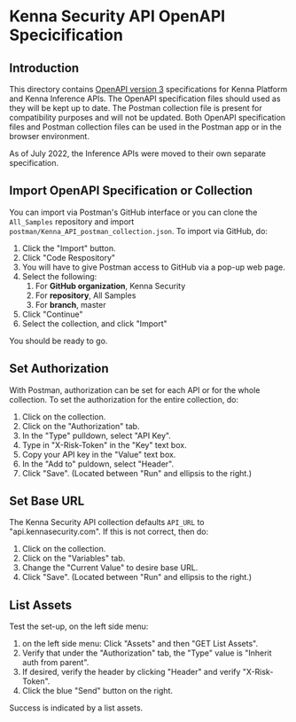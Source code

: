 # Kenna Security API OpenAPI Specicification

## Introduction

This directory contains [OpenAPI version 3](https://swagger.io/specification/)
specifications for Kenna Platform and Kenna Inference APIs.
The OpenAPI specification files should used as they will be kept up to date.  The Postman
collection file is present for compatibility purposes and will not be updated.  Both OpenAPI
specification files and
Postman collection files can be used in the Postman app or in the browser environment.

As of July 2022, the Inference APIs were moved to their own separate specification.

## Import OpenAPI Specification or Collection

You can import via Postman's GitHub interface or you can clone the `All_Samples` repository and import
`postman/Kenna_API_postman_collection.json`.  To import via GitHub, do:

1. Click the "Import" button.
1. Click "Code Respository"
1. You will have to give Postman access to GitHub via a pop-up web page.
1. Select the following:
   1. For __GitHub organization__, Kenna Security
   1. For __repository__, All Samples
   1. For __branch__, master
1. Click "Continue"
1. Select the collection, and click "Import"

You should be ready to go.

## Set Authorization

With Postman, authorization can be set for each API or for the whole collection. To set the
authorization for the entire collection, do:

1. Click on the collection.
1. Click on the "Authorization" tab.
1. In the "Type" pulldown, select "API Key".
1. Type in "X-Risk-Token" in the "Key" text box.
1. Copy your API key in the "Value" text box.
1. In the "Add to" puldown, select "Header".
1. Click "Save". (Located between "Run" and ellipsis to the right.)

## Set Base URL

The Kenna Security API collection defaults `API_URL` to "api.kennasecurity.com".  If this is not
correct, then do:

1. Click on the collection.
1. Click on the "Variables" tab.
1. Change the "Current Value" to desire base URL.
1. Click "Save". (Located between "Run" and ellipsis to the right.)

## List Assets

Test the set-up, on the left side menu:
1. on the left side menu: Click "Assets" and then "GET List Assets".
1. Verify that under the "Authorization" tab, the "Type" value is "Inherit auth from parent".
1. If desired, verify the header by clicking "Header" and verify "X-Risk-Token".
1. Click the blue "Send" button on the right.

Success is indicated by a list assets.
